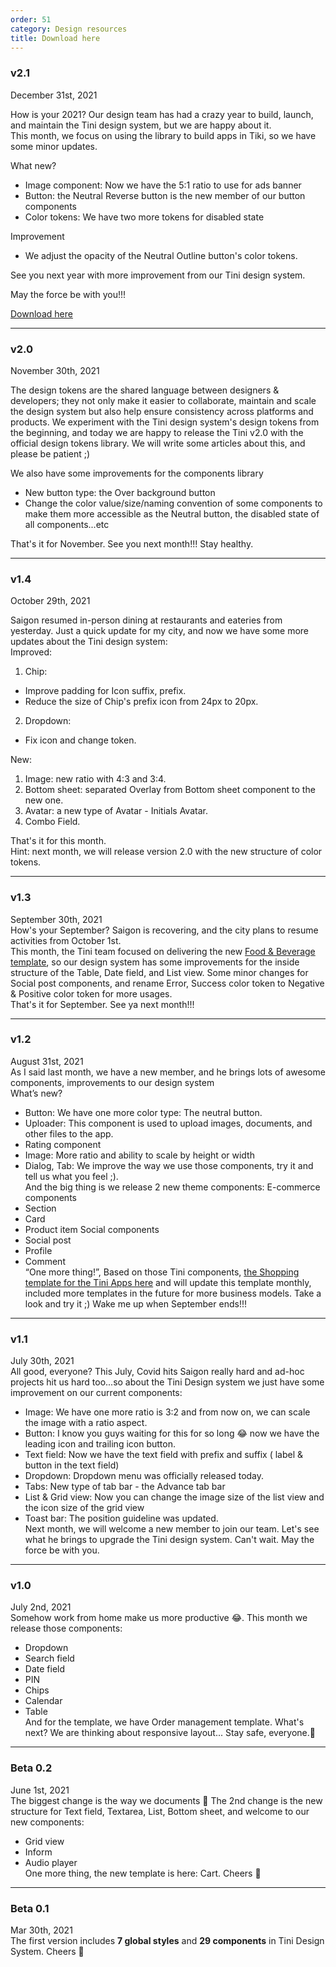 ```yaml
---
order: 51
category: Design resources
title: Download here
---
```

### v2.1
December 31st, 2021 <br />

How is your 2021? Our design team has had a crazy year to build, launch, and maintain the Tini design system, but we are happy about it. <br />
This month, we focus on using the library to build apps in Tiki, so we have some minor updates.<br />

What new?<br />
- Image component: Now we have the 5:1 ratio to use for ads banner
- Button: the Neutral Reverse button is the new member of our button components
- Color tokens: We have two more tokens for disabled state

Improvement <br />
- We adjust the opacity of the Neutral Outline button's color tokens.

See you next year with more improvement from our Tini design system. <br />

May the force be with you!!!<br />

[Download here](https://www.figma.com/community/file/958198956095698455/Tini-design-system)


---

### v2.0
November 30th, 2021 <br />

The design tokens are the shared language between designers & developers; they not only make it easier to collaborate, maintain and scale the design system but also help ensure consistency across platforms and products. We experiment with the Tini design system's design tokens from the beginning, and today we are happy to release the Tini v2.0 with the official design tokens library. We will write some articles about this, and please be patient ;) <br />

We also have some improvements for the components library <br />
- New button type: the Over background button
- Change the color value/size/naming convention of some components to make them more accessible as the Neutral button, the disabled state of all components...etc

That's it for November. See you next month!!! Stay healthy.<br />


---


### v1.4
October 29th, 2021 <br />

Saigon resumed in-person dining at restaurants and eateries from yesterday. Just a quick update for my city, and now we have some more updates about the Tini design system:<br />
Improved:<br />
1. Chip:<br />
- Improve padding for Icon suffix, prefix.
- Reduce the size of Chip's prefix icon from 24px to 20px.
2. Dropdown:
- Fix icon and change token.

New:<br />
1. Image: new ratio with 4:3 and 3:4.<br />
2. Bottom sheet: separated Overlay from Bottom sheet component to the new one.<br />
3. Avatar: a new type of Avatar - Initials Avatar.<br />
4. Combo Field.

That's it for this month.<br />
Hint: next month, we will release version 2.0 with the new structure of color tokens.


---


### v1.3
September 30th, 2021 <br />
How's your September? Saigon is recovering, and the city plans to resume activities from October 1st. <br />
This month, the Tini team focused on delivering the new [Food & Beverage template](https://www.figma.com/community/file/1025657656395537576/Tini---Food-%26-Beverage-Template), so our design system has some improvements for the inside structure of the Table, Date field, and List view. Some minor changes for Social post components, and rename Error, Success color token to Negative & Positive color token for more usages. <br />
That's it for September. See ya next month!!!


---


### v1.2
August 31st, 2021 <br />
As I said last month, we have a new member, and he brings lots of awesome components, improvements to our design system <br/>
What’s new?
- Button: We have one more color type: The neutral button.
- Uploader: This component is used to upload images, documents, and other files to the app.
- Rating component
- Image: More ratio and ability to scale by height or width
- Dialog, Tab: We improve the way we use those components, try it and tell us what you feel ;).<br />
And the big thing is we release 2 new theme components: 
E-commerce components
- Section
- Card
- Product item
Social components
- Social post
- Profile
- Comment<br />
“One more thing!”, Based on those Tini components, [the Shopping template for the Tini Apps here](https://www.figma.com/community/file/999527987953700182/Tini---Shopping-Template) and will update this template monthly, included more templates in the future for more business models. Take a look and try it ;)
Wake me up when September ends!!!


---


### v1.1

July 30th, 2021 <br />
All good, everyone? This July, Covid hits Saigon really hard and ad-hoc projects hit us hard too...so about the Tini Design system we just have some improvement on our current components:
- Image: We have one more ratio is 3:2 and from now on, we can scale the image with a ratio aspect.
- Button: I know you guys waiting for this for so long :joy: now we have the leading icon and trailing icon button.
- Text field: Now we have the text field with prefix and suffix ( label & button in the text field)
- Dropdown: Dropdown menu was officially released today.
- Tabs: New type of tab bar - the Advance tab bar 
- List & Grid view: Now you can change the image size of the list view and the icon size of the grid view
- Toast bar: The position guideline was updated.<br />
Next month, we will welcome a new member to join our team. Let's see what he brings to upgrade the Tini design system. Can't wait.
May the force be with you.


---


### v1.0

July 2nd, 2021 <br />
Somehow work from home make us more productive 😂. This month we release those components:
- Dropdown
- Search field
- Date field
- PIN
- Chips
- Calendar
- Table <br />
And for the template, we have Order management template. What's next? We are thinking about responsive layout...
Stay safe, everyone.🖖


---


### Beta 0.2

June 1st, 2021 <br />
The biggest change is the way we documents 🎉
The 2nd change is the new structure for Text field, Textarea, List, Bottom sheet, and welcome to our new components:
- Grid view
- Inform
- Audio player <br />
One more thing, the new template is here: Cart.
Cheers 🎉


---


### Beta 0.1

Mar 30th, 2021 <br />
The first version includes **7 global styles** and **29 components** in Tini Design System.
Cheers 🎉